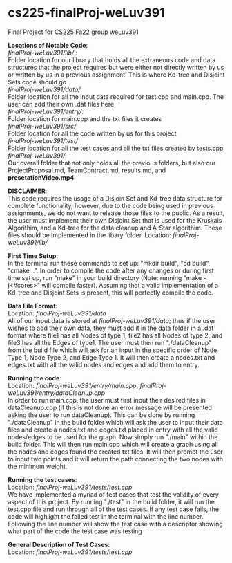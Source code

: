 # cs225-finalProj-weLuv391
Final Project for CS225 Fa22 group weLuv391

__Locations of Notable Code__:<br>
*finalProj-weLuv391/lib/* : <br>
Folder location for our library that holds all the extraneous code and data structures that the project requires but were either not directly written by us or written by us in a previous assignment. This is where Kd-tree and Disjoint Sets code should go<br>
*finalProj-weLuv391/data/*:<br>
Folder location for all the input data required for test.cpp and main.cpp. The user can add their own .dat files here<br>
*finalProj-weLuv391/entry/*: <br>
Folder location for main.cpp and the txt files it creates <br>
*finalProj-weLuv391/src/* <br> 
Folder location for all the code written by us for this project <br>
*finalProj-weLuv391/test/*<br>
Folder location for all the test cases and all the txt files created by tests.cpp<br>
*finalProj-weLuv391/*:<br>
Our overall folder that not only holds all the previous folders, but also our ProjectProposal.md, TeamContract.md, results.md, and **presetationVideo.mp4**


__DISCLAIMER__:<br>
This code requires the usage of a Disjoin Set and Kd-tree data structure for complete functionality, however, due to the code being used in previous assignments, we do not want to release those files to the public. As a result, the user must implement their own Disjoint Set that is used for the Kruskals Algorithim, and a Kd-tree for the data cleanup and A-Star algorithim. These files should be implemented in the libary folder. Location: *finalProj-weLuv391/lib/*

__First Time Setup__: <br>
In the terminal run these commands to set up: "mkdir build", "cd build", "cmake ..". In order to compile the code after any changes or during first time set up, run "make" in your build directory (Note: running "make -j<#cores>" will compile faster). Assuming that a valid implementation of a Kd-tree and Disjoint Sets is present, this will perfectly compile the code. 

__Data File Format__:<br>
Location: *finalProj-weLuv391/data* <br>
All of our input data is stored at *finalProj-weLuv391/data*; thus if the user wishes to add their own data, they must add it in the data folder in a .dat format where file1 has all Nodes of type 1, file2 has all Nodes of type 2, and file3 has all the Edges of type1. The user must then run "./dataCleanup" from the build file which will ask for an input in the specific order of Node Type 1, Node Type 2, and Edge Type 1. It will then create a nodes.txt and edges.txt with all the valid nodes and edges and add them to entry.


__Running the code__:<br>
Location: *finalProj-weLuv391/entry/main.cpp*, *finalProj-weLuv391/entry/dataCleanup.cpp* <br>
In order to run main.cpp, the user must first input their desired files in dataCleanup.cpp (if this is not done an error message will be presented asking the user to run dataCleanup). This can be done by running "./dataCleanup" in the build folder which will ask the user to input their data files and create a nodes.txt and edges.txt placed in entry with all the valid nodes/edges to be used for the graph. Now simply run "./main" within the build folder. This will then run main.cpp which will create a graph using all the nodes and edges found the created txt files. It will then prompt the user to input two points and it will return the path connecting the two nodes with the minimum weight.

__Running the test cases__:<br>
Location: *finalProj-weLuv391/tests/test.cpp* <br>
We have implemented a myriad of test cases that test the validity of every aspect of this project. By running "./test" in the build folder, it will run the test.cpp file and run through all of the test cases. If any test case fails, the code will highlight the failed test in the terminal with the line number. Following the line number will show the test case with a descriptor showing what part of the code the test case was testing

__General Description of Test Cases__:<br>
Location: *finalProj-weLuv391/tests/test.cpp* <br>